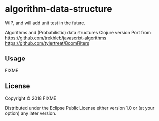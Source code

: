 # algorithm-data-structure 
WIP, and will add unit test in the future.

Algorithms and (Probabilistic) data structures Clojure version Port from 
https://github.com/trekhleb/javascript-algorithms
https://github.com/tylertreat/BoomFilters 

## Usage

FIXME

## License

Copyright © 2018 FIXME

Distributed under the Eclipse Public License either version 1.0 or (at
your option) any later version.
